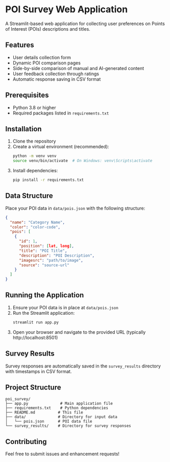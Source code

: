 # POI Survey Web Application

A Streamlit-based web application for collecting user preferences on Points of Interest (POIs) descriptions and titles.

## Features

- User details collection form
- Dynamic POI comparison pages
- Side-by-side comparison of manual and AI-generated content
- User feedback collection through ratings
- Automatic response saving in CSV format

## Prerequisites

- Python 3.8 or higher
- Required packages listed in `requirements.txt`

## Installation

1. Clone the repository
2. Create a virtual environment (recommended):
   ```bash
   python -m venv venv
   source venv/bin/activate  # On Windows: venv\Scripts\activate
   ```
3. Install dependencies:
   ```bash
   pip install -r requirements.txt
   ```

## Data Structure

Place your POI data in `data/pois.json` with the following structure:

```json
{
  "name": "Category Name",
  "color": "color-code",
  "pois": [
    {
      "id": 1,
      "position": [lat, long],
      "title": "POI Title",
      "description": "POI Description",
      "imagesrc": "path/to/image",
      "source": "source-url"
    }
  ]
}
```

## Running the Application

1. Ensure your POI data is in place at `data/pois.json`
2. Run the Streamlit application:
   ```bash
   streamlit run app.py
   ```
3. Open your browser and navigate to the provided URL (typically http://localhost:8501)

## Survey Results

Survey responses are automatically saved in the `survey_results` directory with timestamps in CSV format.

## Project Structure

```
poi_survey/
├── app.py              # Main application file
├── requirements.txt    # Python dependencies
├── README.md          # This file
├── data/              # Directory for input data
│   └── pois.json      # POI data file
└── survey_results/    # Directory for survey responses
```

## Contributing

Feel free to submit issues and enhancement requests!

